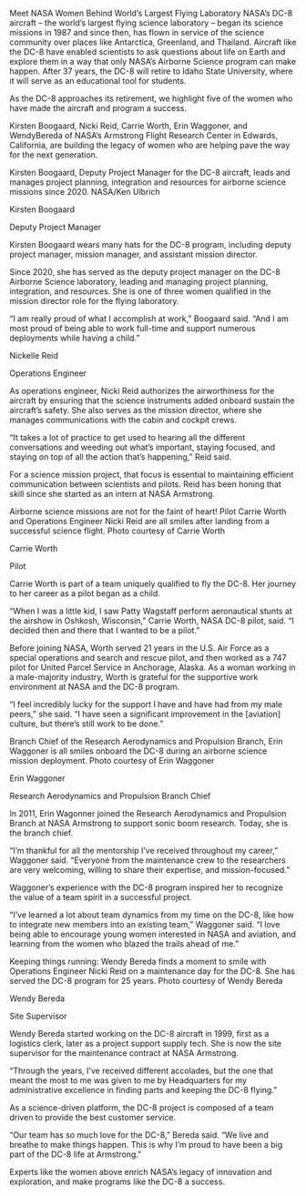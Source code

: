 Meet NASA Women Behind World’s Largest Flying Laboratory 
 NASA’s DC-8 aircraft – the world’s largest flying science laboratory – began its science missions in 1987 and since then, has flown in service of the science community over places like Antarctica, Greenland, and Thailand. Aircraft like the DC-8 have enabled scientists to ask questions about life on Earth and explore them in a way that only NASA’s Airborne Science program can make happen. After 37 years, the DC-8 will retire to Idaho State University, where it will serve as an educational tool for students.

As the DC-8 approaches its retirement, we highlight five of the women who have made the aircraft and program a success.

Kirsten Boogaard, Nicki Reid, Carrie Worth, Erin Waggoner, and WendyBereda of NASA’s Armstrong Flight Research Center in Edwards, California, are building the legacy of women who are helping pave the way for the next generation.

Kirsten Boogaard, Deputy Project Manager for the DC-8 aircraft, leads and manages project planning, integration and resources for airborne science missions since 2020. NASA/Ken Ulbrich

Kirsten Boogaard

Deputy Project Manager

Kirsten Boogaard wears many hats for the DC-8 program, including deputy project manager, mission manager, and assistant mission director.

Since 2020, she has served as the deputy project manager on the DC-8 Airborne Science laboratory, leading and managing project planning, integration, and resources. She is one of three women qualified in the mission director role for the flying laboratory.

“I am really proud of what I accomplish at work,” Boogaard said. “And I am most proud of being able to work full-time and support numerous deployments while having a child.”

Nickelle Reid

Operations Engineer

As operations engineer, Nicki Reid authorizes the airworthiness for the aircraft by ensuring that the science instruments added onboard sustain the aircraft’s safety. She also serves as the mission director, where she manages communications with the cabin and cockpit crews.

“It takes a lot of practice to get used to hearing all the different conversations and weeding out what’s important, staying focused, and staying on top of all the action that’s happening,” Reid said.

For a science mission project, that focus is essential to maintaining efficient communication between scientists and pilots. Reid has been honing that skill since she started as an intern at NASA Armstrong.

Airborne science missions are not for the faint of heart! Pilot Carrie Worth and Operations Engineer Nicki Reid are all smiles after landing from a successful science flight. Photo courtesy of Carrie Worth

Carrie Worth

Pilot

Carrie Worth is part of a team uniquely qualified to fly the DC-8. Her journey to her career as a pilot began as a child.

“When I was a little kid, I saw Patty Wagstaff perform aeronautical stunts at the airshow in Oshkosh, Wisconsin,” Carrie Worth, NASA DC-8 pilot, said. “I decided then and there that I wanted to be a pilot.”

Before joining NASA, Worth served 21 years in the U.S. Air Force as a special operations and search and rescue pilot, and then worked as a 747 pilot for United Parcel Service in Anchorage, Alaska. As a woman working in a male-majority industry, Worth is grateful for the supportive work environment at NASA and the DC-8 program.

“I feel incredibly lucky for the support I have and have had from my male peers,” she said. “I have seen a significant improvement in the [aviation] culture, but there’s still work to be done.”

Branch Chief of the Research Aerodynamics and Propulsion Branch, Erin Waggoner is all smiles onboard the DC-8 during an airborne science mission deployment. Photo courtesy of Erin Waggoner

Erin Waggoner

Research Aerodynamics and Propulsion Branch Chief

In 2011, Erin Wagonner joined the Research Aerodynamics and Propulsion Branch at NASA Armstrong to support sonic boom research. Today, she is the branch chief.

“I’m thankful for all the mentorship I’ve received throughout my career,” Waggoner said. “Everyone from the maintenance crew to the researchers are very welcoming, willing to share their expertise, and mission-focused.”

Waggoner’s experience with the DC-8 program inspired her to recognize the value of a team spirit in a successful project.

“I’ve learned a lot about team dynamics from my time on the DC-8, like how to integrate new members into an existing team,” Waggoner said. “I love being able to encourage young women interested in NASA and aviation, and learning from the women who blazed the trails ahead of me.”

Keeping things running: Wendy Bereda finds a moment to smile with Operations Engineer Nicki Reid on a maintenance day for the DC-8. She has served the DC-8 program for 25 years. Photo courtesy of Wendy Bereda

Wendy Bereda

Site Supervisor

Wendy Bereda started working on the DC-8 aircraft in 1999, first as a logistics clerk, later as a project support supply tech. She is now the site supervisor for the maintenance contract at NASA Armstrong.

“Through the years, I’ve received different accolades, but the one that meant the most to me was given to me by Headquarters for my administrative excellence in finding parts and keeping the DC-8 flying.”

As a science-driven platform, the DC-8 project is composed of a team driven to provide the best customer service.

“Our team has so much love for the DC-8,” Bereda said. “We live and breathe to make things happen. This is why I’m proud to have been a big part of the DC-8 life at Armstrong.”

Experts like the women above enrich NASA’s legacy of innovation and exploration, and make programs like the DC-8 a success.